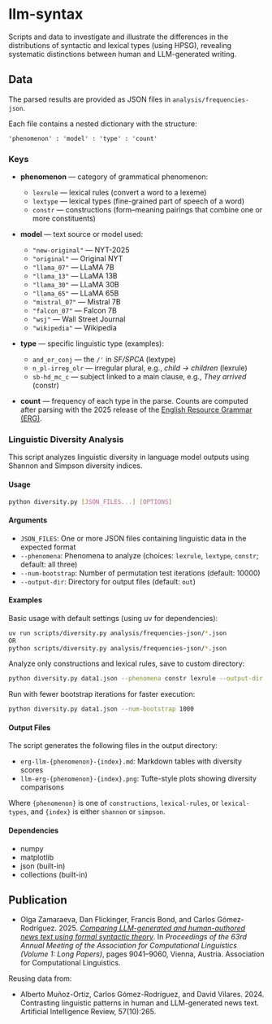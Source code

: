 # llm-syntax

Scripts and data to investigate and illustrate the differences in the distributions of syntactic and lexical types (using HPSG), revealing systematic distinctions between human and LLM-generated writing. 


## Data

The parsed results are provided as JSON files in `analysis/frequencies-json`.

Each file contains a nested dictionary with the structure:

```
'phenomenon' : 'model' : 'type' : 'count'
```

### Keys

* **phenomenon** — category of grammatical phenomenon:

  * `lexrule` — lexical rules (convert a word to a lexeme)
  * `lextype` — lexical types (fine-grained part of speech of a word)
  * `constr` — constructions (form–meaning pairings that combine one or more constituents)

* **model** — text source or model used:

  * `"new-original"` — NYT-2025
  * `"original"` — Original NYT
  * `"llama_07"` — LLaMA 7B
  * `"llama_13"` — LLaMA 13B
  * `"llama_30"` — LLaMA 30B
  * `"llama_65"` — LLaMA 65B
  * `"mistral_07"` — Mistral 7B
  * `"falcon_07"` — Falcon 7B
  * `"wsj"` — Wall Street Journal
  * `"wikipedia"` — Wikipedia

* **type** — specific linguistic type (examples):

  * `and_or_conj` — the `/'` in *SF/SPCA* (lextype)
  * `n_pl-irreg_olr` — irregular plural, e.g., *child → children* (lexrule)
  * `sb-hd_mc_c` — subject linked to a main clause, e.g., *They arrived* (constr)

* **count** — frequency of each type in the parse. Counts are computed after parsing with the 2025 release of the [English Resource Grammar (ERG)](https://github.com/delph-in/erg/releases/tag/2025).

### Linguistic Diversity Analysis

This script analyzes linguistic diversity in language model outputs using Shannon and Simpson diversity indices.

#### Usage

```bash
python diversity.py [JSON_FILES...] [OPTIONS]
```

#### Arguments

- `JSON_FILES`: One or more JSON files containing linguistic data in the expected format
- `--phenomena`: Phenomena to analyze (choices: `lexrule`, `lextype`, `constr`; default: all three)
- `--num-bootstrap`: Number of permutation test iterations (default: 10000)
- `--output-dir`: Directory for output files (default: `out`)

#### Examples

Basic usage with default settings (using uv for dependencies):
```bash
uv run scripts/diversity.py analysis/frequencies-json/*.json 
OR
python scripts/diversity.py analysis/frequencies-json/*.json 
```

Analyze only constructions and lexical rules, save to custom directory:
```bash
python diversity.py data1.json --phenomena constr lexrule --output-dir results
```

Run with fewer bootstrap iterations for faster execution:
```bash
python diversity.py data1.json --num-bootstrap 1000
```

#### Output Files

The script generates the following files in the output directory:

- `erg-llm-{phenomenon}-{index}.md`: Markdown tables with diversity scores
- `llm-erg-{phenomenon}-{index}.png`: Tufte-style plots showing diversity comparisons

Where `{phenomenon}` is one of `constructions`, `lexical-rules`, or `lexical-types`, and `{index}` is either `shannon` or `simpson`.

#### Dependencies

- numpy
- matplotlib
- json (built-in)
- collections (built-in)

## Publication

* Olga Zamaraeva, Dan Flickinger, Francis Bond, and Carlos Gómez-Rodríguez. 2025. *[Comparing LLM-generated and human-authored news text using formal syntactic theory](https://aclanthology.org/2025.acl-long.443/)*. In *Proceedings of the 63rd Annual Meeting of the Association for Computational Linguistics (Volume 1: Long Papers)*, pages 9041–9060, Vienna, Austria. Association for Computational Linguistics.

Reusing data from:

* Alberto Muñoz-Ortiz, Carlos Gómez-Rodríguez, and David Vilares. 2024. Contrasting linguistic patterns in human and LLM-generated news text. Artificial Intelligence Review, 57(10):265.
